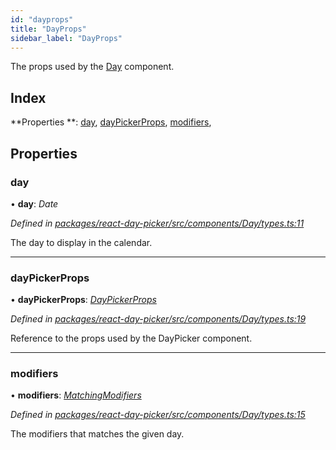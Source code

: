 ```yaml
---
id: "dayprops"
title: "DayProps"
sidebar_label: "DayProps"
---
```


The props used by the [Day](../index.md#day) component.

## Index

**Properties **: [day](dayprops.md#day), [dayPickerProps](dayprops.md#daypickerprops), [modifiers](dayprops.md#modifiers), 

## Properties

###  day

• **day**: *Date*

*Defined in [packages/react-day-picker/src/components/Day/types.ts:11](https://github.com/gpbl/react-day-picker/blob/a13347e4/packages/react-day-picker/src/components/Day/types.ts#L11)*

The day to display in the calendar.

___

###  dayPickerProps

• **dayPickerProps**: *[DayPickerProps](daypickerprops.md)*

*Defined in [packages/react-day-picker/src/components/Day/types.ts:19](https://github.com/gpbl/react-day-picker/blob/a13347e4/packages/react-day-picker/src/components/Day/types.ts#L19)*

Reference to the props used by the DayPicker component.

___

###  modifiers

• **modifiers**: *[MatchingModifiers](../index.md#matchingmodifiers)*

*Defined in [packages/react-day-picker/src/components/Day/types.ts:15](https://github.com/gpbl/react-day-picker/blob/a13347e4/packages/react-day-picker/src/components/Day/types.ts#L15)*

The modifiers that matches the given day.

